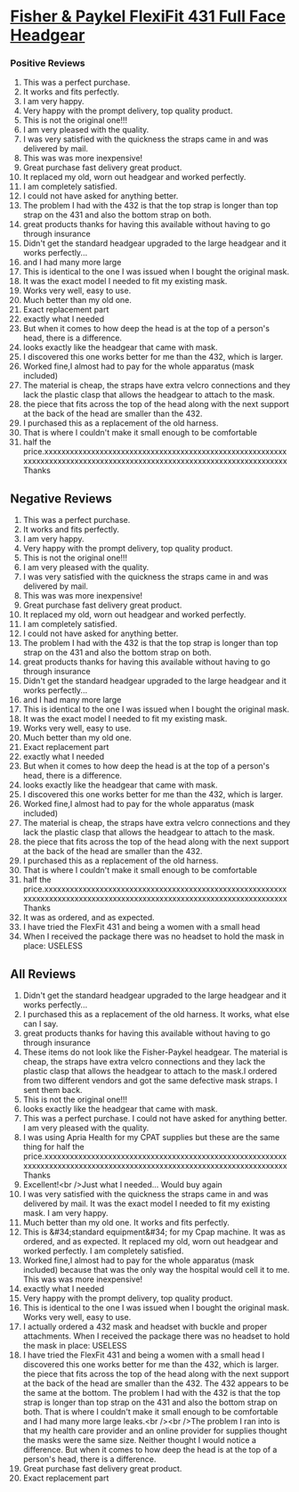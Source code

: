 # [Fisher &amp; Paykel FlexiFit 431 Full Face Headgear](https://products.checkmycream.com/products/Fisher-and-Paykel-FlexiFit-431-Full-Face-Headgear.html)

### Positive Reviews

<ol>
      <li>This was a perfect purchase.  </li>
      <li>It works and fits perfectly.</li>
      <li>I am very happy.</li>
      <li>Very happy with the prompt delivery, top quality product.</li>
      <li>This is not the original one!!!</li>
      <li>I am very pleased with the quality.</li>
      <li>I was very satisfied with the quickness the straps came in and was delivered by mail.  </li>
      <li>This was was more inexpensive!</li>
      <li>Great purchase fast delivery great product.</li>
      <li>It replaced my old, worn out headgear and worked perfectly.  </li>
      <li>I am completely satisfied.</li>
      <li>I could not have asked for anything better.  </li>
      <li>The problem I had with the 432 is that the top strap is longer than top strap on the 431 and also the bottom strap on both.  </li>
      <li>great products thanks for having this available without having to go through insurance</li>
      <li>Didn&#x27;t get the standard headgear upgraded to the large headgear and it works perfectly...</li>
      <li>and I had many more large</li>
      <li>This is identical to the one I was issued when I bought the original mask.  </li>
      <li>It was the exact model I needed to fit my existing mask.  </li>
      <li>Works very well, easy to use.</li>
      <li>Much better than my old one.</li>
      <li>Exact replacement part</li>
      <li>exactly what I needed</li>
      <li>But when it comes to how deep the head is at the top of a person&#x27;s head, there is a difference.</li>
      <li>looks exactly like the headgear that came with mask.</li>
      <li>I discovered this one works better for me than the 432, which is larger.  </li>
      <li>Worked fine,I almost had to pay for the whole apparatus (mask included)</li>
      <li>The material is cheap, the straps have extra velcro connections and they lack the plastic clasp that allows the headgear to attach to the mask.</li>
      <li>the piece that fits across the top of the head along with the next support at the back of the head are smaller than the 432.  </li>
      <li>I purchased this as a replacement of the old harness.  </li>
      <li>That is where I couldn&#x27;t make it small enough to be comfortable</li>
      <li>half the price.xxxxxxxxxxxxxxxxxxxxxxxxxxxxxxxxxxxxxxxxxxxxxxxxxxxxxxxxxxxxxxxxxxxxxxxxxxxxxxxxxxxxxxxxxxxxxxxxxxxxxxxxxxxxxxxxxxxxxxx Thanks</li>
</ol>


<h2>Negative Reviews</h2>
<ol>
<li> This was a perfect purchase.  </li>
<li> It works and fits perfectly.</li>
<li> I am very happy.</li>
<li> Very happy with the prompt delivery, top quality product.</li>
<li> This is not the original one!!!</li>
<li> I am very pleased with the quality.</li>
<li> I was very satisfied with the quickness the straps came in and was delivered by mail.  </li>
<li> This was was more inexpensive!</li>
<li> Great purchase fast delivery great product.</li>
<li> It replaced my old, worn out headgear and worked perfectly.  </li>
<li> I am completely satisfied.</li>
<li> I could not have asked for anything better.  </li>
<li> The problem I had with the 432 is that the top strap is longer than top strap on the 431 and also the bottom strap on both.  </li>
<li> great products thanks for having this available without having to go through insurance</li>
<li> Didn&#x27;t get the standard headgear upgraded to the large headgear and it works perfectly...</li>
<li> and I had many more large</li>
<li> This is identical to the one I was issued when I bought the original mask.  </li>
<li> It was the exact model I needed to fit my existing mask.  </li>
<li> Works very well, easy to use.</li>
<li> Much better than my old one.</li>
<li> Exact replacement part</li>
<li> exactly what I needed</li>
<li> But when it comes to how deep the head is at the top of a person&#x27;s head, there is a difference.</li>
<li> looks exactly like the headgear that came with mask.</li>
<li> I discovered this one works better for me than the 432, which is larger.  </li>
<li> Worked fine,I almost had to pay for the whole apparatus (mask included)</li>
<li> The material is cheap, the straps have extra velcro connections and they lack the plastic clasp that allows the headgear to attach to the mask.</li>
<li> the piece that fits across the top of the head along with the next support at the back of the head are smaller than the 432.  </li>
<li> I purchased this as a replacement of the old harness.  </li>
<li> That is where I couldn&#x27;t make it small enough to be comfortable</li>
<li> half the price.xxxxxxxxxxxxxxxxxxxxxxxxxxxxxxxxxxxxxxxxxxxxxxxxxxxxxxxxxxxxxxxxxxxxxxxxxxxxxxxxxxxxxxxxxxxxxxxxxxxxxxxxxxxxxxxxxxxxxxx Thanks</li>
<li> It was as ordered, and as expected.  </li>
<li> I have tried the FlexFit 431 and being a women with a small head</li>
<li> When I received the package there was no headset to hold the mask in place: USELESS</li>
</ol>

<h2>All Reviews</h2>

<ol>
    <li> Didn&#x27;t get the standard headgear upgraded to the large headgear and it works perfectly...</li>
    <li> I purchased this as a replacement of the old harness.  It works, what else can I say.</li>
    <li> great products thanks for having this available without having to go through insurance</li>
    <li> These items do not look like the Fisher-Paykel headgear. The material is cheap, the straps have extra velcro connections and they lack the plastic clasp that allows the headgear to attach to the mask.I ordered from two different vendors and got the same defective mask straps. I sent them back.</li>
    <li> This is not the original one!!!</li>
    <li> looks exactly like the headgear that came with mask.</li>
    <li> This was a perfect purchase.  I could not have asked for anything better.  I am very pleased with the quality.</li>
    <li> I was using Apria Health for my CPAT supplies but these are the same thing for half the price.xxxxxxxxxxxxxxxxxxxxxxxxxxxxxxxxxxxxxxxxxxxxxxxxxxxxxxxxxxxxxxxxxxxxxxxxxxxxxxxxxxxxxxxxxxxxxxxxxxxxxxxxxxxxxxxxxxxxxxx Thanks</li>
    <li> Excellent!&lt;br /&gt;Just what I needed... Would buy again</li>
    <li> I was very satisfied with the quickness the straps came in and was delivered by mail.  It was the exact model I needed to fit my existing mask.  I am very happy.</li>
    <li> Much better than my old one. It works and fits perfectly.</li>
    <li> This is &amp;#34;standard equipment&amp;#34; for my Cpap machine.  It was as ordered, and as expected.  It replaced my old, worn out headgear and worked perfectly.  I am completely satisfied.</li>
    <li> Worked fine,I almost had to pay for the whole apparatus (mask included) because that was the only way the hospital would cell it to me.  This was was more inexpensive!</li>
    <li> exactly what I needed</li>
    <li> Very happy with the prompt delivery, top quality product.</li>
    <li> This is identical to the one I was issued when I bought the original mask.  Works very well, easy to use.</li>
    <li> I actually ordered a 432 mask and headset with buckle and proper attachments. When I received the package there was no headset to hold the mask in place: USELESS</li>
    <li> I have tried the FlexFit 431 and being a women with a small head I discovered this one works better for me than the 432, which is larger.  the piece that fits across the top of the head along with the next support at the back of the head are smaller than the 432.  The 432 appears to be the same at the bottom.  The problem I had with the 432 is that the top strap is longer than top strap on the 431 and also the bottom strap on both.  That is where I couldn&#x27;t make it small enough to be comfortable and I had many more large leaks.&lt;br /&gt;&lt;br /&gt;The problem I ran into is that my health care provider and an online provider for supplies thought the masks were the same size.  Neither thought I would notice a difference.  But when it comes to how deep the head is at the top of a person&#x27;s head, there is a difference.</li>
    <li> Great purchase fast delivery great product.</li>
    <li> Exact replacement part</li>
</ol>





